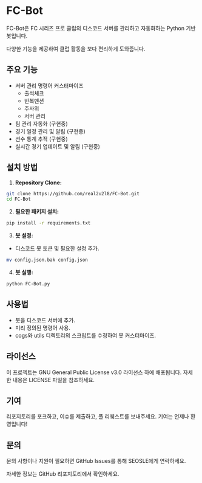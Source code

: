 # FC-Bot

FC-Bot은 FC 시리즈 프로 클럽의 디스코드 서버를 관리하고 자동화하는 Python 기반 봇입니다.

다양한 기능을 제공하여 클럽 활동을 보다 편리하게 도와줍니다.

## 주요 기능

- 서버 관리 명령어 커스터마이즈
  - 출석체크
  - 반복멘션
  - 주사위
  - 서버 관리
- 팀 관리 자동화 (구현중)
- 경기 일정 관리 및 알림 (구현중)
- 선수 통계 추적 (구현중)
- 실시간 경기 업데이트 및 알림 (구현중)

## 설치 방법

1. **Repository Clone:**

```bash
git clone https://github.com/real2u2l8/FC-Bot.git
cd FC-Bot
```

2. **필요한 패키지 설치:**

```bash
pip install -r requirements.txt
```

3. **봇 설정:**

- 디스코드 봇 토큰 및 필요한 설정 추가.
```bash
mv config.json.bak config.json
```

4. **봇 실행:**

```bash
python FC-Bot.py
```

## 사용법

- 봇을 디스코드 서버에 추가.
- 미리 정의된 명령어 사용.
- cogs와 utils 디렉토리의 스크립트를 수정하여 봇 커스터마이즈.

## 라이선스

이 프로젝트는 GNU General Public License v3.0 라이선스 하에 배포됩니다. 자세한 내용은 LICENSE 파일을 참조하세요.

## 기여

리포지토리를 포크하고, 이슈를 제출하고, 풀 리퀘스트를 보내주세요. 기여는 언제나 환영입니다!

## 문의

문의 사항이나 지원이 필요하면 GitHub Issues를 통해 SEOSLE에게 연락하세요.

자세한 정보는 GitHub 리포지토리에서 확인하세요.
